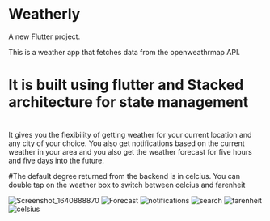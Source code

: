 # Weatherly

A new Flutter project.

This is a weather app that fetches data from the openweathrmap API. 
# It is built using flutter and Stacked architecture for state management
#
It gives you the flexibility of getting weather for your current location and any city of your choice.
You also get notifications based on the current weather in your area and you also get the weather forecast for five hours and five days  into the future.

#The default degree returned from the backend is in celcius. You can double tap on the weather box to switch between celcius and farenheit

![Screenshot_1640888870](https://user-images.githubusercontent.com/80969540/147778834-e553510a-5149-4d93-8850-0f28b21022d5.png)
![Forecast](https://user-images.githubusercontent.com/80969540/147778848-1a22a518-73e5-48de-91bc-ef18570a2975.png)
![notifications](https://user-images.githubusercontent.com/80969540/147778855-dd0c173b-a988-4a90-881d-8a739934386f.png)
![search](https://user-images.githubusercontent.com/80969540/147778862-d0138adc-faf6-4200-b18e-e53b04a43c24.png)
![farenheit](https://user-images.githubusercontent.com/80969540/147778867-d70496a2-f228-44c1-ab3c-d2a18f3227b2.png)
![celsius](https://user-images.githubusercontent.com/80969540/147779057-f0b9fe42-bfb9-4757-975d-0271aa8f5ee6.png)
